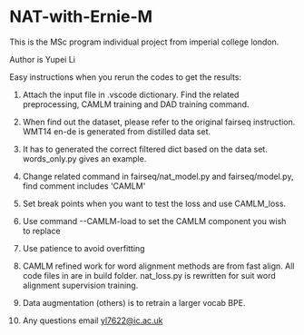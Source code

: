 # NAT-with-Ernie-M

This is the MSc program individual project from imperial college london. 

Author is Yupei Li

Easy instructions when you rerun the codes to get the results:

1. Attach the input file in .vscode dictionary. Find the related preprocessing, CAMLM training and DAD training command.
2. When find out the dataset, please refer to the original fairseq instruction. WMT14 en-de is generated from distilled data set.
3. It has to generated the correct filtered dict based on the data set. words_only.py gives an example.
4. Change related command in fairseq/nat_model.py and fairseq/model.py, find comment includes 'CAMLM'
5. Set break points when you want to test the loss and use CAMLM_loss.
6. Use command --CAMLM-load to set the CAMLM component you wish to replace
7. Use patience to avoid overfitting
8. CAMLM refined work for word alignment methods are from fast align. All code files in are in build folder. nat_loss.py is rewritten for suit word alignment supervision training.
9. Data augmentation (others) is to retrain a larger vocab BPE.

    
10. Any questions email yl7622@ic.ac.uk
